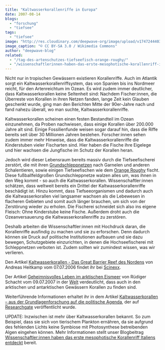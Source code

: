 ```yaml
---
title: "Kaltwasserkorallenriffe in Europa"
date: 2007-08-14
blogs: 
  - "forschung"
  - "tiefsee"
tags: 
  - "tiefsee"
image: "http://res.cloudinary.com/deepwave-org/image/upload/v1747244403/deepwave.org/Lophelia_pertusa.png"
image_caption: "© CC BY-SA 3.0 / Wikimedia Commons"
author: "deepwave-blog"
related: 
  - "/tag-des-artenschutzes-tiefseefisch-orange-roughy/"
  - "/wissenschaftlerinnen-haben-das-erste-mesophotische-korallenriff-italiens-entdeckt/"
---
```


Nicht nur in tropischen Gewässern existieren Korallenriffe. Auch im Atlantik sorgt ein Kaltwasserkorallenriffsystem, das von Spanien bis ins Nordmeer reicht, für den Artenreichtum im Ozean. Es wird zudem immer deutlicher, dass Kaltwasserkorallen keine Seltenheit sind: Nachdem Fischer:innen, die Überreste von Korallen in ihren Netzen fanden, lange Zeit kein Glauben geschenkt wurde, ging man den Berichten Mitte der 90er-Jahre nach und fand nahezu überall, wo man suchte, Kaltwasserkorallenriffe.

Kaltwasserkorallen scheinen einen festen Bestandteil im Ozean einzunehmen, da Proben nachwiesen, dass einige Korallen über 200.000 Jahre alt sind. Einige Fossilienfunde weisen sogar darauf hin, dass die Riffe bereits seit über 30 Millionen Jahren bestehen. Forscher:innen sehen zudem immer mehr Hinweise, dass die Kaltwasserkorallenriffe die Kinderstuben vieler Fischarten sind. Hier haben die Fische ihre Eigelege und hier wachsen die Jungfische im Schutz der Korallen heran.

Jedoch wird dieser Lebensraum bereits massiv durch die Tiefseefischerei zerstört, die mit ihren [Grundschleppnetzen](http://res.cloudinary.com/deepwave-org/image/upload/v1747243640/deepwave.org/DWfacts_Grundschleppnetzfischerei_2016.pdf) nach Garnelen und anderen Schalentieren, sowie einigen Tiefseefischen wie dem [Orange Roughy](https://www.deepwave.org/tag-des-artenschutzes-tiefseefisch-orange-roughy/) fischt. Diese fußballfeldgroßen Grundschleppnetze walzen alles um, was ihnen in den Weg kommt - so auch die Kaltwasserkorallen. Wissenschaftler:innen schätzen, dass weltweit bereits ein Drittel der Kaltwasserkorallenriffe beschädigt ist. Hinzu kommt, dass Tiefseeorganismen und dadurch auch die Kaltwasserkorallen viel langsamer wachsen als die Lebewesen in flacheren Gebieten und somit auch länger brauchen, um sich von der Zerstörung wieder zu erholen. Die Fischerei schneidet sich also ins eigene Fleisch: Ohne Kinderstube keine Fische. Außerdem droht auch die Ozeanversauerung die Kaltwasserkorallenriffe zu zerstören.

Deshalb arbeiten die Wissenschaftler:innen mit Hochdruck daran, die Korallenriffe ausfindig zu machen und sie zu erforschen. Denn dadurch können sie Druck auf politische Institutionen aufbauen und sie dazu bewegen, Schutzgebiete einzurichten, in denen die Hochseefischerei mit Schleppnetzen verboten ist. Zudem sollten wir zumindest wissen, was wir verlieren.

Den Artikel [Kaltwasserkorallen - Das Great Barrier Reef des Nordens](https://www.scinexx.de/service/dossier_print_all.php?dossierID=91651) von Andreas Heitkamp vom 07.07.2006 findet ihr bei [Scinexx](https://www.scinexx.de/).

Der Artikel [Geheimnisvolles Leben im arktischen Eismeer](https://www.welt.de/wissenschaft/article1010749/Geheimnisvolles-Leben-im-arktischen-Eismeer.html) von Rüdiger Schacht vom 09.07.2007 in der [Welt](https://www.welt.de/) verdeutlicht, dass auch in den arktischen und antarktischen Gewässern Korallen zu finden sind.

Weiterführende Informationen erhaltet ihr in dem Artikel [Kaltwasserkorallen – aus der Grundlagenforschung auf die politische Agenda](https://www.deepwave.org/korallenriffe_in_europa/freiwald2014_kwk/), der auf [Researchgate](https://www.researchgate.net/) veröffentlicht wurde.

UPDATE: Inzwischen ist mehr über Kaltwasserkorallen bekannt. So zum Beispiel, dass sie sich von tierischem Plankton ernähren, da sie aufgrund des fehlenden Lichts keine Symbiose mit Photosynthese betreibenden Algen eingehen können. Mehr Informationen stellt unser Blogbeitrag [Wissenschaftler:innen haben das erste mesophotische Korallenriff Italiens entdeckt](https://www.deepwave.org/wissenschaftlerinnen-haben-das-erste-mesophotische-korallenriff-italiens-entdeckt/) bereit.
